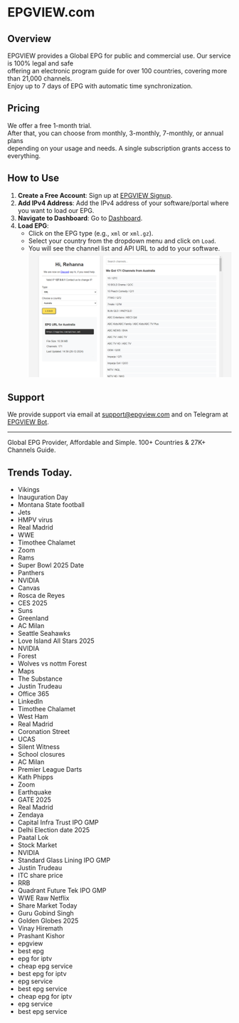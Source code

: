# EPGVIEW.com



## Overview
EPGVIEW provides a Global EPG for public and commercial use. Our service is 100% legal and safe\
offering an electronic program guide for over 100 countries, covering more than 21,000 channels.\
Enjoy up to 7 days of EPG with automatic time synchronization.

## Pricing
We offer a free 1-month trial. \
After that, you can choose from monthly, 3-monthly, 7-monthly, or annual plans \
depending on your usage and needs. A single subscription grants access to everything.

## How to Use
1. **Create a Free Account**: Sign up at [EPGVIEW Signup](https://epgview.com/signup.php).
2. **Add IPv4 Address**: Add the IPv4 address of your software/portal where you want to load our EPG.
3. **Navigate to Dashboard**: Go to [Dashboard](https://epgview.com/dashboard.php).
4. **Load EPG**:
   - Click on the EPG type (e.g., `xml` or `xml.gz`).
   - Select your country from the dropdown menu and click on `Load`.
   - You will see the channel list and API URL to add to your software.
![EPGVIEW](img/dashboard.png)
## Support
We provide support via email at [support@epgview.com](mailto:support@epgview.com) and on Telegram at [EPGVIEW Bot](https://t.me/epgview_bot).

---

Global EPG Provider, Affordable and Simple. 100+ Countries & 27K+ Channels Guide.

## Trends Today.

- Vikings
- Inauguration Day
- Montana State football
- Jets
- HMPV virus
- Real Madrid
- WWE
- Timothee Chalamet
- Zoom
- Rams
- Super Bowl 2025 Date
- Panthers
- NVIDIA
- Canvas
- Rosca de Reyes
- CES 2025
- Suns
- Greenland
- AC Milan
- Seattle Seahawks
- Love Island All Stars 2025
- NVIDIA
- Forest
- Wolves vs nottm Forest
- Maps
- The Substance
- Justin Trudeau
- Office 365
- LinkedIn
- Timothee Chalamet
- West Ham
- Real Madrid
- Coronation Street
- UCAS
- Silent Witness
- School closures
- AC Milan
- Premier League Darts
- Kath Phipps
- Zoom
- Earthquake
- GATE 2025
- Real Madrid
- Zendaya
- Capital Infra Trust IPO GMP
- Delhi Election date 2025
- Paatal Lok
- Stock Market
- NVIDIA
- Standard Glass Lining IPO GMP
- Justin Trudeau
- ITC share price
- RRB
- Quadrant Future Tek IPO GMP
- WWE Raw Netflix
- Share Market Today
- Guru Gobind Singh
- Golden Globes 2025
- Vinay Hiremath
- Prashant Kishor
- epgview
- best epg
- epg for iptv
- cheap epg service
- best epg for iptv
- epg service
- best epg service
- cheap epg for iptv
- epg service
- best epg service

